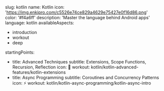 slug: kotlin
name: Kotlin
icon: 'https://img.enkipro.com/c5526e74ce829a4629e75427e0f16d86.png'
color: '#f4a6ff'
description: 'Master the language behind Android apps'
language: kotlin
availableAspects:
  - introduction
  - workout
  - deep

startingPoints:
  - title: Advanced Techniques
    subtitle: Extensions, Scope Functions, Recursion, Reflection
    icon: 🚀
    workout: kotlin/kotlin-advanced-features/kotlin-extensions
  - title: Async Programming
    subtitle: Coroutines and Concurrency Patterns
    icon: ⚡
    workout: kotlin/kotlin-async-programming/kotlin-async-intro
